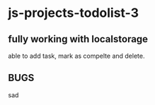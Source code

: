 # js-projects-todolist-3
## fully working with localstorage
able to add task, mark as compelte and delete. <br />
## BUGS
sad
